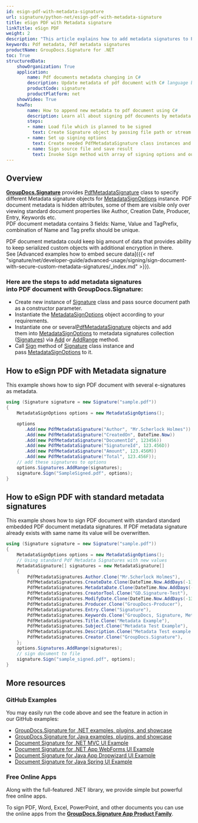 ```yaml
---
id: esign-pdf-with-metadata-signature
url: signature/python-net/esign-pdf-with-metadata-signature
title: eSign PDF with Metadata signature
linkTitle: eSign PDF
weight: 2
description: "This article explains how to add metadata signatures to PDF document meta info layer with GroupDocs.Signature"
keywords: Pdf metadata, Pdf metadata signatures
productName: GroupDocs.Signature for .NET
toc: True
structuredData:
    showOrganization: True
    application:    
        name: Pdf documents metadata changing in C#    
        description: Update metadata of pdf document with C# language by GroupDocs.Signature for .NET APIs
        productCode: signature
        productPlatform: net 
    showVideo: True
    howTo:
        name: How to append new metadata to pdf document using C# 
        description: Learn all about signing pdf documents by metadata and C#
        steps:
        - name: Load file which is planned to be signed
          text: Create Signature object by passing file path or stream as a constructor parameter.
        - name: Set up signing options 
          text: Create needed PdfMetadataSignature class instances and add them to array.
        - name: Sign source file and save result 
          text: Invoke Sign method with array of signing options and output file path or stream.
---
```

## Overview
[**GroupDocs.Signature**](https://products.groupdocs.com/signature/net) provides [PdfMetadataSignature](https://reference.groupdocs.com/signature/net/groupdocs.signature.domain/pdfmetadatasignature) class to specify different Metadata signature objects for [MetadataSignOptions](https://reference.groupdocs.com/signature/net/groupdocs.signature.options/metadatasignoptions) instance.
PDF document metadata is hidden attributes, some of them are visible only over viewing standard document properties like Author, Creation Date, Producer, Entry, Keywords etc.  
PDF document metadata contains 3 fields: Name, Value and TagPrefix, combination of Name and Tag prefix should be unique.

PDF document metadata could keep big amount of data that provides ability to keep serialized custom objects with additional encryption in there. See [Advanced examples how to embed secure data]({{< ref "signature/net/developer-guide/advanced-usage/signing/sign-document-with-secure-custom-metadata-signatures/_index.md" >}}).

### Here are the steps to add metadata signatures into PDF document with GroupDocs.Signature:

* Create new instance of [Signature](https://reference.groupdocs.com/signature/net/groupdocs.signature/signature) class and pass source document path as a constructor parameter.
* Instantiate the [MetadataSignOptions](https://reference.groupdocs.com/signature/net/groupdocs.signature.options/metadatasignoptions) object according to your requirements.
* Instantiate one or several[PdfMetadataSignature](https://reference.groupdocs.com/signature/net/groupdocs.signature.domain/pdfmetadatasignature) objects and add them into [MetadataSignOptions](https://reference.groupdocs.com/signature/net/groupdocs.signature.options/metadatasignoptions) to metadata signatures collection ([Signatures](https://reference.groupdocs.com/signature/net/groupdocs.signature.options/metadatasignoptions/signatures)) via [Add](https://reference.groupdocs.com/signature/net/groupdocs.signature.domain/metadatasignaturecollection/add) or [AddRange](https://reference.groupdocs.com/signature/net/groupdocs.signature.domain/metadatasignaturecollection/addrange) method.
* Call [Sign](https://reference.groupdocs.com/signature/net/groupdocs.signature/signature/sign/) method of [Signature](https://reference.groupdocs.com/signature/net/groupdocs.signature/signature) class instance and pass [MetadataSignOptions](https://reference.groupdocs.com/signature/net/groupdocs.signature.options/metadatasignoptions) to it.

## How to eSign PDF with Metadata signature

This example shows how to sign PDF document with several e-signatures as metadata.

```csharp
using (Signature signature = new Signature("sample.pdf"))
{
    MetadataSignOptions options = new MetadataSignOptions();

    options
       .Add(new PdfMetadataSignature("Author", "Mr.Scherlock Holmes")) // String value
       .Add(new PdfMetadataSignature("CreatedOn", DateTime.Now))       // DateTime values
       .Add(new PdfMetadataSignature("DocumentId", 123456))            // Integer value
       .Add(new PdfMetadataSignature("SignatureId", 123.456D))         // Double value
       .Add(new PdfMetadataSignature("Amount", 123.456M))              // Decimal value
       .Add(new PdfMetadataSignature("Total", 123.456F));              // Float value
    // add these signatures to options
    options.Signatures.AddRange(signatures);
    signature.Sign("SampleSigned.pdf", options);
}
```

## How to eSign PDF with standard metadata signatures

This example shows how to sign PDF document with standard standard embedded PDF document metadata signatures. If PDF metadata signature already exists with same name its value will be overwritten.

```csharp
using (Signature signature = new Signature("sample.pdf"))
{
    MetadataSignOptions options = new MetadataSignOptions();
    // Using standard Pdf Metadata Signatures with new values
    MetadataSignature[] signatures = new MetadataSignature[]
    {
        PdfMetadataSignatures.Author.Clone("Mr.Scherlock Holmes"),
        PdfMetadataSignatures.CreateDate.Clone(DateTime.Now.AddDays(-1)),
        PdfMetadataSignatures.MetadataDate.Clone(DateTime.Now.AddDays(-2)),
        PdfMetadataSignatures.CreatorTool.Clone("GD.Signature-Test"),
        PdfMetadataSignatures.ModifyDate.Clone(DateTime.Now.AddDays(-13)),
        PdfMetadataSignatures.Producer.Clone("GroupDocs-Producer"),
        PdfMetadataSignatures.Entry.Clone("Signature"),
        PdfMetadataSignatures.Keywords.Clone("GroupDocs, Signature, Metadata, Creation Tool"),
        PdfMetadataSignatures.Title.Clone("Metadata Example"),
        PdfMetadataSignatures.Subject.Clone("Metadata Test Example"),
        PdfMetadataSignatures.Description.Clone("Metadata Test example description"),
        PdfMetadataSignatures.Creator.Clone("GroupDocs.Signature"),
    };
    options.Signatures.AddRange(signatures);
    // sign document to file
    signature.Sign("sample_signed.pdf", options);
}
```


## More resources

### GitHub Examples

You may easily run the code above and see the feature in action in our GitHub examples:

* [GroupDocs.Signature for .NET examples, plugins, and showcase](https://github.com/groupdocs-signature/GroupDocs.Signature-for-.NET)
* [GroupDocs.Signature for Java examples, plugins, and showcase](https://github.com/groupdocs-signature/GroupDocs.Signature-for-Java)
* [Document Signature for .NET MVC UI Example](https://github.com/groupdocs-signature/GroupDocs.Signature-for-.NET-MVC)
* [Document Signature for .NET App WebForms UI Example](https://github.com/groupdocs-signature/GroupDocs.Signature-for-.NET-WebForms)
* [Document Signature for Java App Dropwizard UI Example](https://github.com/groupdocs-signature/GroupDocs.Signature-for-Java-Dropwizard)
* [Document Signature for Java Spring UI Example](https://github.com/groupdocs-signature/GroupDocs.Signature-for-Java-Spring)

### Free Online Apps

Along with the full-featured .NET library, we provide simple but powerful free online apps.

To sign PDF, Word, Excel, PowerPoint, and other documents you can use the online apps from the **[GroupDocs.Signature App Product Family](https://products.groupdocs.app/signature/family)**.